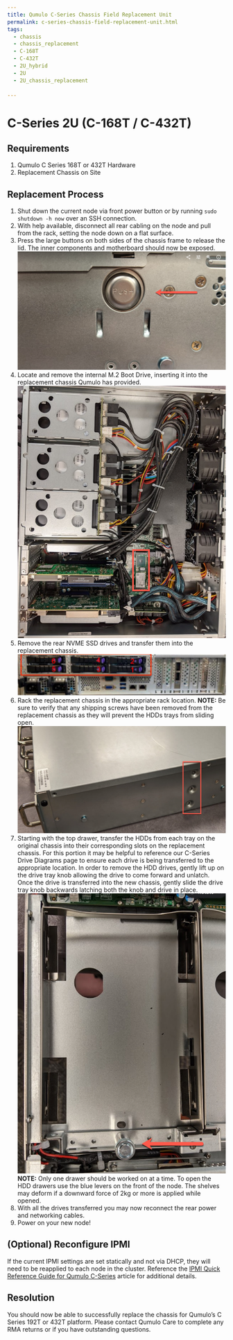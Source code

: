 ```yaml
---
title: Qumulo C-Series Chassis Field Replacement Unit
permalink: c-series-chassis-field-replacement-unit.html
tags:
  - chassis
  - chassis_replacement
  - C-168T
  - C-432T
  - 2U_hybrid
  - 2U
  - 2U_chassis_replacement

---
```


# C-Series 2U (C-168T / C-432T)

## Requirements 
1. Qumulo C Series 168T or 432T Hardware
2. Replacement Chassis on Site

## Replacement Process
1. Shut down the current node via front power button or by running `sudo shutdown -h now` over an SSH connection. 
2. With help available, disconnect all rear cabling on the node and pull from the rack, setting the node down on a flat surface. 
3. Press the large buttons on both sides of the chassis frame to release the lid. The inner components and motherboard should now be exposed. 
![chassis side release buttons](c-series/button-releases.png)
4. Locate and remove the internal M.2 Boot Drive, inserting it into the replacement chassis Qumulo has provided. 
![M.2 Boot Drive Diagram](c-series/m2_boot_drive_location.png)
5. Remove the rear NVME SSD drives and transfer them into the replacement chassis. 
![Rear NVME Drive Diagram](c-series/rear-nvme-diagram.png) 
6. Rack the replacement chassis in the appropriate rack location.
**NOTE:** Be sure to verify that any shipping screws have been removed from the replacement chassis as they will prevent the HDDs trays from sliding open. 
![Shipping screws diagram](c-series/2u-shipping-screws.png)
7. Starting with the top drawer, transfer the HDDs from each tray on the original chassis into their corresponding slots on the replacement chassis. For this portion it may be helpful to reference our C-Series Drive Diagrams page to ensure each drive is being transferred to the appropriate location. In order to remove the HDD drives, gently lift up on the drive tray knob allowing the drive to come forward and unlatch. Once the drive is transferred into the new chassis, gently slide the drive tray knob backwards latching both the knob and drive in place. 
![HDD Tray Diagram](c-series/2u-hdd-tray.png)
**NOTE:** Only one drawer should be worked on at a time. To open the HDD drawers use the blue levers on the front of the node. The shelves may deform if a downward force of 2kg or more is applied while opened. 
8. With all the drives transferred you may now reconnect the rear power and networking cables. 
9. Power on your new node!

## (Optional) Reconfigure IPMI
If the current IPMI settings are set statically and not via DHCP, they will need to be reapplied to each node in the cluster. Reference the [IPMI Quick Reference Guide for Qumulo C-Series](https://care.qumulo.com/hc/en-us/articles/360024426314-IPMI-Quick-Reference-Guide-for-Qumulo-C-Series) article for additional details. 

## Resolution 
You should now be able to successfully replace the chassis for Qumulo’s C Series 192T or 432T platform. Please contact Qumulo Care to complete any RMA returns or if you have outstanding questions. 





